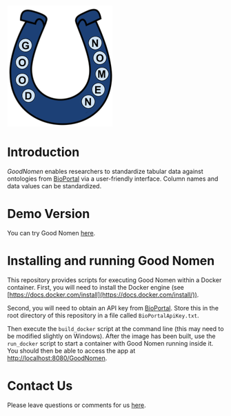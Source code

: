 ![GoodNomen logo](www/Logo.png)

# Introduction

*GoodNomen* enables researchers to standardize tabular data against ontologies from [BioPortal](https://bioportal.bioontology.org/) via a user-friendly interface. Column names and data values can be standardized.

# Demo Version

You can try Good Nomen [here](https://bioapps.byu.edu/GoodNomen).

# Installing and running Good Nomen

This repository provides scripts for executing Good Nomen within a Docker container. First, you will need to install the Docker engine (see [https://docs.docker.com/install](https://docs.docker.com/install/)).

Second, you will need to obtain an API key from [BioPortal](https://bioportal.bioontology.org/help#Getting_an_API_key). Store this in the root directory of this repository in a file called `BioPortalApiKey.txt`.

Then execute the `build_docker` script at the command line (this may need to be modified slightly on Windows). After the image has been built, use the `run_docker` script to start a container with Good Nomen running inside it. You should then be able to access the app at [http://localhost:8080/GoodNomen](http://localhost:8080/GoodNomen).

# Contact Us

Please leave questions or comments for us [here](https://github.com/srp33/GoodNomen/issues).
